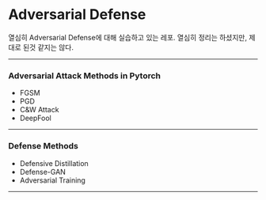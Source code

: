 # Adversarial Defense

열심히 Adversarial Defense에 대해 실습하고 있는 레포. 열심히 정리는 하셨지만, 제대로 된것 같지는 않다.

---
### Adversarial Attack Methods in Pytorch
- FGSM
- PGD
- C&W Attack
- DeepFool

---
### Defense Methods
- Defensive Distillation
- Defense-GAN
- Adversarial Training
---